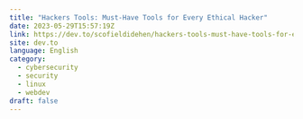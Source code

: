 ```yaml
---
title: "Hackers Tools: Must-Have Tools for Every Ethical Hacker"
date: 2023-05-29T15:57:19Z
link: https://dev.to/scofieldidehen/hackers-tools-must-have-tools-for-every-ethical-hacker-34k4?utm_medium=RSS&utm_source=news.12bit.vn
site: dev.to
language: English
category:
  - cybersecurity
  - security
  - linux
  - webdev
draft: false
---
```

